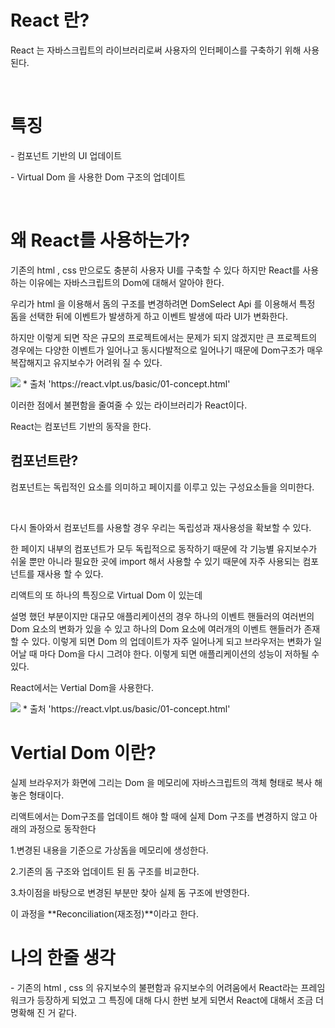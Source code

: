 <h1>React 란?</h1>
<p>React 는 자바스크립트의 라이브러리로써 사용자의 인터페이스를 구축하기 위해 사용된다.</p>
<br/>
<h1>특징</h1>
<p>- 컴포넌트 기반의 UI 업데이트</p>
<p>- Virtual Dom 을 사용한 Dom 구조의 업데이트</p>
<br/>
<h1>왜 React를 사용하는가?</h1>
<p>기존의 html , css 만으로도 충분히 사용자 UI를 구축할 수 있다 하지만 React를 사용하는 이유에는 자바스크립트의 Dom에 대해서 알아야 한다.<p>
<p>우리가 html 을 이용해서 돔의 구조를 변경하려면 DomSelect Api 를 이용해서 특정 돔을 선택한 뒤에 이벤트가 발생하게 하고 이벤트 발생에 따라 UI가 변화한다.<p>
<p>하지만 이렇게 되면 작은 규모의 프로젝트에서는 문제가 되지 않겠지만 큰 프로젝트의 경우에는 다양한 이벤트가 일어나고 동시다발적으로 일어나기 때문에 Dom구조가 매우 복잡해지고 유지보수가 어려워 질 수 있다.<p>
<img src='https://i.imgur.com/mJftTBq.png'></img>
* 출처 'https://react.vlpt.us/basic/01-concept.html'
<p>이러한 점에서 불편함을 줄여줄 수 있는 라이브러리가 React이다.<p>
<p>React는 컴포넌트 기반의 동작을 한다.<p>
<h2>컴포넌트란?</h2>
<p>컴포넌트는 독립적인 요소를 의미하고 페이지를 이루고 있는 구성요소들을 의미한다.<p>
<br/>
<p>다시 돌아와서 컴포넌트를 사용할 경우 우리는 독립성과 재사용성을 확보할 수 있다.<p>
<p>한 페이지 내부의 컴포넌트가 모두 독립적으로 동작하기 때문에 각 기능별 유지보수가 쉬울 뿐만 아니라 필요한 곳에 import 해서 사용할 수 있기 때문에 자주 사용되는 컴포넌트를 재사용 할 수 있다.</p>
<p>리액트의 또 하나의 특징으로 Virtual Dom 이 있는데<p>
<p>설명 했던 부분이지만 대규모 애플리케이션의 경우 하나의 이벤트 핸들러의 여러번의 Dom 요소의 변화가 있을 수 있고 하나의 Dom 요소에 여러개의 이벤트 핸들러가 존재 할 수 있다. 이렇게 되면 Dom 의 업데이트가 자주 일어나게 되고 브라우저는 변화가 일어날 때 마다 Dom을 다시 그려야 한다. 이렇게 되면 애플리케이션의 성능이 저하될 수 있다.<p>
<p>React에서는 Vertial Dom을 사용한다.<p>
<img src='https://i.imgur.com/u6YnxUS.png'></img>
* 출처 'https://react.vlpt.us/basic/01-concept.html'
<h1>Vertial Dom 이란?</h1>
<p>실제 브라우저가 화면에 그리는 Dom 을 메모리에 자바스크립트의 객체 형태로 복사 해 놓은 형태이다.<p>
<p>리액트에서는 Dom구조를 업데이트 해야 할 때에 실제 Dom 구조를 변경하지 않고 아래의 과정으로 동작한다<p>
<p>1.변경된 내용을 기준으로 가상돔을 메모리에 생성한다.<p>
<p>2.기존의 돔 구조와 업데이트 된 돔 구조를 비교한다.<p>
<p>3.차이점을 바탕으로 변경된 부분만 찾아 실제 돔 구조에 반영한다.<p>
<p>이 과정을 **Reconciliation(재조정)**이라고 한다.<p>

<h1>나의 한줄 생각</h1>
<p>- 기존의 html , css 의 유지보수의 불편함과 유지보수의 어려움에서 React라는 프레임워크가 등장하게 되었고 그 특징에 대해 다시 한번 보게 되면서 React에 대해서 조금 더 명확해 진 거 같다.</p>
